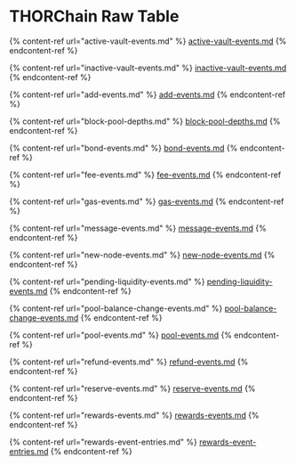 # THORChain Raw Table

{% content-ref url="active-vault-events.md" %}
[active-vault-events.md](active-vault-events.md)
{% endcontent-ref %}

{% content-ref url="inactive-vault-events.md" %}
[inactive-vault-events.md](inactive-vault-events.md)
{% endcontent-ref %}

{% content-ref url="add-events.md" %}
[add-events.md](add-events.md)
{% endcontent-ref %}

{% content-ref url="block-pool-depths.md" %}
[block-pool-depths.md](block-pool-depths.md)
{% endcontent-ref %}

{% content-ref url="bond-events.md" %}
[bond-events.md](bond-events.md)
{% endcontent-ref %}

{% content-ref url="fee-events.md" %}
[fee-events.md](fee-events.md)
{% endcontent-ref %}

{% content-ref url="gas-events.md" %}
[gas-events.md](gas-events.md)
{% endcontent-ref %}

{% content-ref url="message-events.md" %}
[message-events.md](message-events.md)
{% endcontent-ref %}

{% content-ref url="new-node-events.md" %}
[new-node-events.md](new-node-events.md)
{% endcontent-ref %}

{% content-ref url="pending-liquidity-events.md" %}
[pending-liquidity-events.md](pending-liquidity-events.md)
{% endcontent-ref %}

{% content-ref url="pool-balance-change-events.md" %}
[pool-balance-change-events.md](pool-balance-change-events.md)
{% endcontent-ref %}

{% content-ref url="pool-events.md" %}
[pool-events.md](pool-events.md)
{% endcontent-ref %}

{% content-ref url="refund-events.md" %}
[refund-events.md](refund-events.md)
{% endcontent-ref %}

{% content-ref url="reserve-events.md" %}
[reserve-events.md](reserve-events.md)
{% endcontent-ref %}

{% content-ref url="rewards-events.md" %}
[rewards-events.md](rewards-events.md)
{% endcontent-ref %}

{% content-ref url="rewards-event-entries.md" %}
[rewards-event-entries.md](rewards-event-entries.md)
{% endcontent-ref %}

